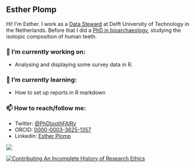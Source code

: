## Esther Plomp

Hi! I'm Esther. I work as a [Data Steward](https://www.tudelft.nl/en/library/current-topics/research-data-management/r/support/data-stewardship/contact/esther-plomp/) at Delft University of Technology in the Netherlands. Before that I did a [PhD in bioarchaeology](https://doi.org/10.5281/zenodo.3929551), studying the isotopic composition of human teeth. 


### 🔭 I’m currently working on:
- Analysing and displaying some survey data in R. 

### 🌱 I’m currently learning:
- How to set up reports in R markdown

### 📫 How to reach/follow me:
- Twitter: [@PhDtoothFAIRy](https://twitter.com/PhDToothFAIRy)
- ORCID: [0000-0003-3625-1357](https://orcid.org/0000-0003-3625-1357)
- Linkedin: [Esther Plomp](https://www.linkedin.com/in/estherplomp/)

![](https://i1.wp.com/sfdora.org/wp-content/uploads/2018/06/Dorabadge2.png) 

[![Contributing An Incomplete History of Research Ethics](https://img.shields.io/badge/Contributing-An%20Incomplete%20History%20of%20Research%20Ethics-red)](https://github.com/Ismael-KG/An_Incomplete_History_of_Research_Ethics)

